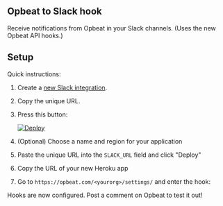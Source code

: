 Opbeat to Slack hook
--------------

Receive notifications from Opbeat in your Slack channels.
(Uses the new Opbeat API hooks.)

## Setup

Quick instructions:

1. Create a <a href="https://slack.com/services/new/incoming-webhook" target="_blank">new Slack integration</a>.
1. Copy the unique URL.
1. Press this button: 

    [![Deploy](https://www.herokucdn.com/deploy/button.png)](https://heroku.com/deploy)

1. (Optional) Choose a name and region for your application
1. Paste the unique URL into the `SLACK_URL` field and click "Deploy"

1. Copy the URL of your new Heroku app

1. Go to `https://opbeat.com/<yourorg>/settings/` and enter the hook:

Hooks are now configured. Post a comment on Opbeat to test it out!

